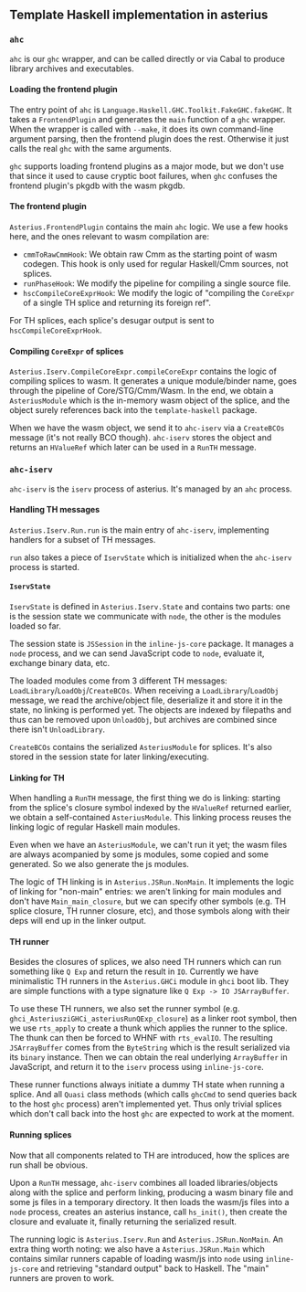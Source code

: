 ## Template Haskell implementation in asterius

### `ahc`

`ahc` is our `ghc` wrapper, and can be called directly or via Cabal to produce
library archives and executables.

#### Loading the frontend plugin

The entry point of `ahc` is `Language.Haskell.GHC.Toolkit.FakeGHC.fakeGHC`. It
takes a `FrontendPlugin` and generates the `main` function of a `ghc` wrapper.
When the wrapper is called with `--make`, it does its own command-line argument
parsing, then the frontend plugin does the rest. Otherwise it just calls the
real `ghc` with the same arguments.

`ghc` supports loading frontend plugins as a major mode, but we don't use that
since it used to cause cryptic boot failures, when `ghc` confuses the frontend
plugin's pkgdb with the wasm pkgdb.

#### The frontend plugin

`Asterius.FrontendPlugin` contains the main `ahc` logic. We use a few hooks
here, and the ones relevant to wasm compilation are:

* `cmmToRawCmmHook`: We obtain raw Cmm as the starting point of wasm codegen.
  This hook is only used for regular Haskell/Cmm sources, not splices.
* `runPhaseHook`: We modify the pipeline for compiling a single source file.
* `hscCompileCoreExprHook`: We modify the logic of "compiling the `CoreExpr` of
  a single TH splice and returning its foreign ref".

For TH splices, each splice's desugar output is sent to
`hscCompileCoreExprHook`.

#### Compiling `CoreExpr` of splices

`Asterius.Iserv.CompileCoreExpr.compileCoreExpr` contains the logic of compiling
splices to wasm. It generates a unique module/binder name, goes through the
pipeline of Core/STG/Cmm/Wasm. In the end, we obtain a `AsteriusModule` which is
the in-memory wasm object of the splice, and the object surely references back
into the `template-haskell` package.

When we have the wasm object, we send it to `ahc-iserv` via a `CreateBCOs`
message (it's not really BCO though). `ahc-iserv` stores the object and returns
an `HValueRef` which later can be used in a `RunTH` message.

### `ahc-iserv`

`ahc-iserv` is the `iserv` process of asterius. It's managed by an `ahc`
process.

#### Handling TH messages

`Asterius.Iserv.Run.run` is the main entry of `ahc-iserv`, implementing handlers
for a subset of TH messages.

`run` also takes a piece of `IservState` which is initialized when the
`ahc-iserv` process is started.

#### `IservState`

`IservState` is defined in `Asterius.Iserv.State` and contains two parts: one is
the session state we communicate with `node`, the other is the modules loaded so
far.

The session state is `JSSession` in the `inline-js-core` package. It manages a
`node` process, and we can send JavaScript code to `node`, evaluate it, exchange
binary data, etc.

The loaded modules come from 3 different TH messages:
`LoadLibrary`/`LoadObj`/`CreateBCOs`. When receiving a `LoadLibrary`/`LoadObj`
message, we read the archive/object file, deserialize it and store it in the
state, no linking is performed yet. The objects are indexed by filepaths and
thus can be removed upon `UnloadObj`, but archives are combined since there
isn't `UnloadLibrary`.

`CreateBCOs` contains the serialized `AsteriusModule` for splices. It's also
stored in the session state for later linking/executing.

#### Linking for TH

When handling a `RunTH` message, the first thing we do is linking: starting from
the splice's closure symbol indexed by the `HValueRef` returned earlier, we
obtain a self-contained `AsteriusModule`. This linking process reuses the
linking logic of regular Haskell main modules.

Even when we have an `AsteriusModule`, we can't run it yet; the wasm files are
always acompanied by some js modules, some copied and some generated. So we also
generate the js modules.

The logic of TH linking is in `Asterius.JSRun.NonMain`. It implements the logic
of linking for "non-main" entries: we aren't linking for main modules and don't
have `Main_main_closure`, but we can specify other symbols (e.g. TH splice
closure, TH runner closure, etc), and those symbols along with their deps will
end up in the linker output.

#### TH runner

Besides the closures of splices, we also need TH runners which can run something
like `Q Exp` and return the result in `IO`. Currently we have minimalistic TH
runners in the `Asterius.GHCi` module in `ghci` boot lib. They are simple
functions with a type signature like `Q Exp -> IO JSArrayBuffer`.

To use these TH runners, we also set the runner symbol (e.g.
`ghci_AsteriusziGHCi_asteriusRunQExp_closure`) as a linker root symbol, then we
use `rts_apply` to create a thunk which applies the runner to the splice. The
thunk can then be forced to WHNF with `rts_evalIO`. The resulting
`JSArrayBuffer` comes from the `ByteString` which is the result serialized via
its `binary` instance. Then we can obtain the real underlying `ArrayBuffer` in
JavaScript, and return it to the `iserv` process using `inline-js-core`.

These runner functions always initiate a dummy TH state when running a splice.
And all `Quasi` class methods (which calls `ghcCmd` to send queries back to the
host `ghc` process) aren't implemented yet. Thus only trivial splices which
don't call back into the host `ghc` are expected to work at the moment.

#### Running splices

Now that all components related to TH are introduced, how the splices are run
shall be obvious.

Upon a `RunTH` message, `ahc-iserv` combines all loaded libraries/objects along
with the splice and perform linking, producing a wasm binary file and some js
files in a temporary directory. It then loads the wasm/js files into a `node`
process, creates an asterius instance, call `hs_init()`, then create the closure
and evaluate it, finally returning the serialized result.

The running logic is `Asterius.Iserv.Run` and `Asterius.JSRun.NonMain`. An extra
thing worth noting: we also have a `Asterius.JSRun.Main` which contains similar
runners capable of loading wasm/js into `node` using `inline-js-core` and
retrieving "standard output" back to Haskell. The "main" runners are proven to
work.
